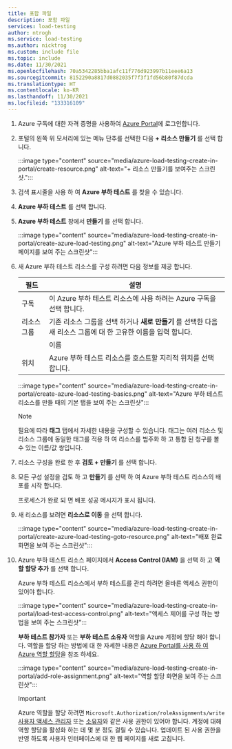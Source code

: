 ```yaml
---
title: 포함 파일
description: 포함 파일
services: load-testing
author: ntrogh
ms.service: load-testing
ms.author: nicktrog
ms.custom: include file
ms.topic: include
ms.date: 11/30/2021
ms.openlocfilehash: 70a5342285bba1afc11f776d923997b11eee6a13
ms.sourcegitcommit: 8152290a8817d0882035f7f3f1fd56b80f87dcda
ms.translationtype: HT
ms.contentlocale: ko-KR
ms.lasthandoff: 11/30/2021
ms.locfileid: "133316109"
---
```

1. Azure 구독에 대한 자격 증명을 사용하여 [Azure Portal](https://portal.azure.com)에 로그인합니다.

1. 포털의 왼쪽 위 모서리에 있는 메뉴 단추를 선택한 다음 **+ 리소스 만들기** 를 선택 합니다.

    :::image type="content" source="media/azure-load-testing-create-in-portal/create-resource.png" alt-text="+ 리소스 만들기를 보여주는 스크린샷.":::

1. 검색 표시줄을 사용 하 여 **Azure 부하 테스트** 를 찾을 수 있습니다.

1. **Azure 부하 테스트** 를 선택 합니다.

1. **Azure 부하 테스트** 창에서 **만들기** 를 선택 합니다.

    :::image type="content" source="media/azure-load-testing-create-in-portal/create-azure-load-testing.png" alt-text="Azure 부하 테스트 만들기 페이지를 보여 주는 스크린샷":::

1. 새 Azure 부하 테스트 리소스를 구성 하려면 다음 정보를 제공 합니다.

    |필드  |설명  |
    |---------|---------|
    |구독     | 이 Azure 부하 테스트 리소스에 사용 하려는 Azure 구독을 선택 합니다.         |
    |리소스 그룹     | 기존 리소스 그룹을 선택 하거나 **새로 만들기** 를 선택한 다음 새 리소스 그룹에 대 한 고유한 이름을 입력 합니다.        |
        |이름     | Azure 부하 테스트 리소스를 식별 하는 고유한 이름을 입력 합니다.<br>이름에는 \\ /"" []: \|<>+ =;,? * @ & 또는 공백과 같은 특수 문자를 사용할 수 없습니다. 이름은 ' _ '로 시작 하거나 '. ' 또는 '-'로 끝날 수 없습니다. 길이는 1 ~ 007e; 64 자 사이 여야 합니다.     |
    |위치     | Azure 부하 테스트 리소스를 호스트할 지리적 위치를 선택 합니다.        |

    :::image type="content" source="media/azure-load-testing-create-in-portal/create-azure-load-testing-basics.png" alt-text="Azure 부하 테스트 리소스를 만들 때의 기본 탭을 보여 주는 스크린샷":::

    > [!NOTE]
    > 필요에 따라 **태그** 탭에서 자세한 내용을 구성할 수 있습니다. 태그는 여러 리소스 및 리소스 그룹에 동일한 태그를 적용 하 여 리소스를 범주화 하 고 통합 된 청구를 볼 수 있는 이름/값 쌍입니다.

1. 리소스 구성을 완료 한 후 **검토 + 만들기** 를 선택 합니다.

1. 모든 구성 설정을 검토 하 고 **만들기** 를 선택 하 여 Azure 부하 테스트 리소스의 배포를 시작 합니다. 
    
    프로세스가 완료 되 면 배포 성공 메시지가 표시 됩니다.

1. 새 리소스를 보려면 **리소스로 이동** 을 선택 합니다.
    
    :::image type="content" source="media/azure-load-testing-create-in-portal/create-azure-load-testing-goto-resource.png" alt-text="배포 완료 화면을 보여 주는 스크린샷":::

1. Azure 부하 테스트 리소스 페이지에서 **Access Control (IAM)** 을 선택 하 고 **역할 할당 추가** 를 선택 합니다.

    Azure 부하 테스트 리소스에서 부하 테스트를 관리 하려면 올바른 액세스 권한이 있어야 합니다.

    :::image type="content" source="media/azure-load-testing-create-in-portal/load-test-access-control.png" alt-text="액세스 제어를 구성 하는 방법을 보여 주는 스크린샷":::

    **부하 테스트 참가자** 또는 **부하 테스트 소유자** 역할을 Azure 계정에 할당 해야 합니다. 역할을 할당 하는 방법에 대 한 자세한 내용은 [Azure Portal를 사용 하 여 Azure 역할 할당](/azure/role-based-access-control/role-assignments-portal)을 참조 하세요.

    :::image type="content" source="media/azure-load-testing-create-in-portal/add-role-assignment.png" alt-text="역할 할당 화면을 보여 주는 스크린샷":::

    > [!IMPORTANT]
    > Azure 역할을 할당 하려면 `Microsoft.Authorization/roleAssignments/write` [사용자 액세스 관리자](/azure/role-based-access-control/built-in-roles#user-access-administrator) 또는 [소유자](/azure/role-based-access-control/built-in-roles#owner)와 같은 사용 권한이 있어야 합니다.
    > 계정에 대해 역할 할당을 활성화 하는 데 몇 분 정도 걸릴 수 있습니다. 업데이트 된 사용 권한을 반영 하도록 사용자 인터페이스에 대 한 웹 페이지를 새로 고칩니다.
